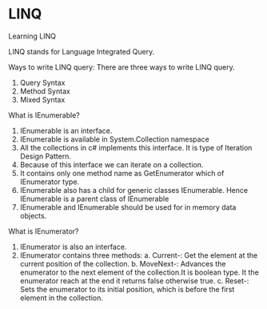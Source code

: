 # LINQ
Learning LINQ

LINQ stands for Language Integrated Query.

Ways to write LINQ query:
There are three ways to write LINQ query.
1. Query Syntax
2. Method Syntax
3. Mixed Syntax

What is IEnumerable?
 1. IEnumerable is an interface. 
 2. IEnumerable is available in System.Collection namespace
 3. All the collections in c# implements this interface. It is type of Iteration Design Pattern.
 4. Because of this interface we can iterate on a collection.
 5. It contains only one method name as GetEnumerator which of IEnumerator type.
 6. IEnumerable also has a child for generic classes IEnumerable<T>. Hence IEnumerable is a parent class of IEnumerable<T>
 7. IEnumerable and IEnumerable<T> should be used for in memory data objects. 
 
 What is IEnumerator?
 1. IEnumerator is also an interface.
 2. IEnumerator contains three methods:
  a. Current-: Get the element at the current position of the collection.
  b. MoveNext-: Advances the enumerator to the next element of the collection.It is boolean type. It the enumerator reach at the end it returns false otherwise true.
  c. Reset-: Sets the enumerator to its initial position, which is before the first element in the collection.
  
